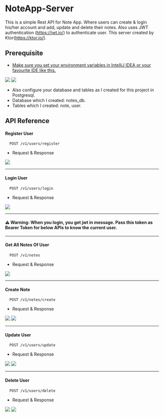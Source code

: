 # NoteApp-Server

This is a simple Rest API for Note App. Where users can create & login his/her account and add, update and delete their notes. Also uses JWT authentication (https://jwt.io/) to authenticate user. This server created by Ktor(https://ktor.io/).

## Prerequisite

- [Make sure you set your environment variables in IntelliJ IDEA or your favourite IDE like this.](https://github.com/absolute-vijju/NoteApp-Server/blob/main/.env)
 <img src="https://github.com/absolute-vijju/NoteApp-Server/blob/main/images/environment_variable1.png">
 <img src="https://github.com/absolute-vijju/NoteApp-Server/blob/main/images/environment_variable2.png">

- Also configure your database and tables as I created for this project in Postgresql.
- Database which I created: notes_db.
- Tables which I created: note, user.

## API Reference

#### Register User
```http
  POST /v1/users/register
```
- Request & Response

<img src="https://github.com/absolute-vijju/NoteApp-Server/blob/main/images/register_user.png">

---

#### Login User
```http
  POST /v1/users/login
```
- Request & Response

<img src="https://github.com/absolute-vijju/NoteApp-Server/blob/main/images/login_user.png">

---

#### ⚠ Warning: When you login, you get jwt in message. Pass this token as Bearer Token for below APIs to know the current user.

---

#### Get All Notes Of  User
```http
  POST /v1/notes
```
- Request & Response

<img src="https://github.com/absolute-vijju/NoteApp-Server/blob/main/images/user_notes.png">

---

#### Create Note

```http
  POST /v1/notes/create
```
- Request & Response

<img src="https://github.com/absolute-vijju/NoteApp-Server/blob/main/images/create_note_token.png">
<img src="https://github.com/absolute-vijju/NoteApp-Server/blob/main/images/delete_note_params.png">

---

#### Update User
```http
  POST /v1/users/update
```
- Request & Response

<img src="https://github.com/absolute-vijju/NoteApp-Server/blob/main/images/update_note_token.png">
<img src="https://github.com/absolute-vijju/NoteApp-Server/blob/main/images/update_note_body.png">

---

#### Delete User

```http
  POST /v1/users/delete
```
- Request & Response

<img src="https://github.com/absolute-vijju/NoteApp-Server/blob/main/images/delete_note_token.png">
<img src="https://github.com/absolute-vijju/NoteApp-Server/blob/main/images/delete_note_params.png">
